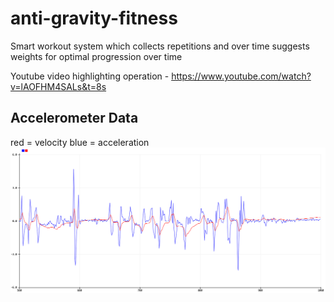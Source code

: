# anti-gravity-fitness
Smart workout system which collects repetitions and over time suggests weights for optimal progression over time

Youtube video highlighting operation - https://www.youtube.com/watch?v=lAOFHM4SALs&t=8s

## Accelerometer Data
red = velocity
blue = acceleration
![accelerometer-data](https://github.com/caymanbarber/anti-gravity-fitness/blob/main/Screen%20Shot%202021-12-08%20at%2012.18.25%20AM.png?raw=true)

